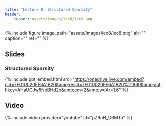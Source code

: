 ```yaml
---
title: "Lecture 8: Structured Sparsity"
header:
    teaser: assets/images/lec8/lec8.png
---
```



{% include figure
image_path="assets/images/lec8/lec8.png"
alt="" caption="" ref=""
%}

## Slides


### Structured Sparsity

{% include ppt_embed.html
src="https://onedrive.live.com/embed?cid=7F01D020FE6A1B20&amp;resid=7F01D020FE6A1B20%21960&amp;authkey=AHaUGJw5NbBHd2o&amp;em=2&amp;wdAr=1.6" %}

## Video

{% include video provider="youtube" id="pZ9nH_D6MTo" %}